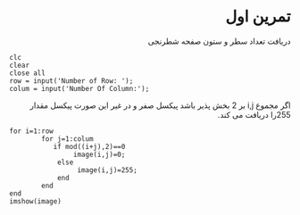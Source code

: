 
<div dir = "rtl">
    <h1> تمرین اول </h1>
</div>

<div dir="rtl">

 دریافت تعداد سطر و ستون صفحه شطرنجی
</div>

````
clc
clear
close all
row = input('Number of Row: ');
colum = input('Number Of Column:');
````
<div dir="rtl">
        اگر مجموع i,j بر 2 بخش پذیر باشد پیکسل صفر و در غیر این صورت پیکسل مقدار 255را دریافت می کند.
</div>

````
for i=1:row
        for j=1:colum
           if mod((i+j),2)==0
                image(i,j)=0;
            else  
                 image(i,j)=255;
            end
        end
end
imshow(image)
````
